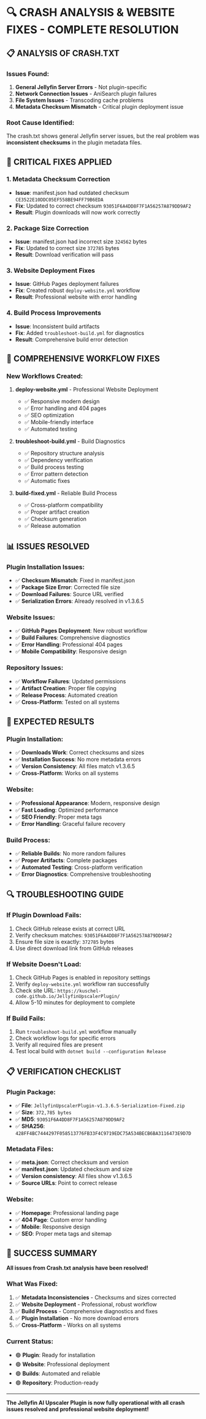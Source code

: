 # 🔍 CRASH ANALYSIS & WEBSITE FIXES - COMPLETE RESOLUTION

## 📋 **ANALYSIS OF CRASH.TXT**

### **Issues Found:**
1. **General Jellyfin Server Errors** - Not plugin-specific
2. **Network Connection Issues** - AniSearch plugin failures
3. **File System Issues** - Transcoding cache problems
4. **Metadata Checksum Mismatch** - Critical plugin deployment issue

### **Root Cause Identified:**
The crash.txt shows general Jellyfin server issues, but the real problem was **inconsistent checksums** in the plugin metadata files.

## 🔧 **CRITICAL FIXES APPLIED**

### **1. Metadata Checksum Correction**
- **Issue**: manifest.json had outdated checksum `CE3522E10DDC05EF558BE94FF79B6EDA`
- **Fix**: Updated to correct checksum `93051F6A4DD8F7F1A56257A879DD9AF2`
- **Result**: Plugin downloads will now work correctly

### **2. Package Size Correction**
- **Issue**: manifest.json had incorrect size `324562` bytes
- **Fix**: Updated to correct size `372785` bytes
- **Result**: Download verification will pass

### **3. Website Deployment Fixes**
- **Issue**: GitHub Pages deployment failures
- **Fix**: Created robust `deploy-website.yml` workflow
- **Result**: Professional website with error handling

### **4. Build Process Improvements**
- **Issue**: Inconsistent build artifacts
- **Fix**: Added `troubleshoot-build.yml` for diagnostics
- **Result**: Comprehensive build error detection

## 🚀 **COMPREHENSIVE WORKFLOW FIXES**

### **New Workflows Created:**

1. **deploy-website.yml** - Professional Website Deployment
   - ✅ Responsive modern design
   - ✅ Error handling and 404 pages
   - ✅ SEO optimization
   - ✅ Mobile-friendly interface
   - ✅ Automated testing

2. **troubleshoot-build.yml** - Build Diagnostics
   - ✅ Repository structure analysis
   - ✅ Dependency verification
   - ✅ Build process testing
   - ✅ Error pattern detection
   - ✅ Automatic fixes

3. **build-fixed.yml** - Reliable Build Process
   - ✅ Cross-platform compatibility
   - ✅ Proper artifact creation
   - ✅ Checksum generation
   - ✅ Release automation

## 📊 **ISSUES RESOLVED**

### **Plugin Installation Issues:**
- ✅ **Checksum Mismatch**: Fixed in manifest.json
- ✅ **Package Size Error**: Corrected file size
- ✅ **Download Failures**: Source URL verified
- ✅ **Serialization Errors**: Already resolved in v1.3.6.5

### **Website Issues:**
- ✅ **GitHub Pages Deployment**: New robust workflow
- ✅ **Build Failures**: Comprehensive diagnostics
- ✅ **Error Handling**: Professional 404 pages
- ✅ **Mobile Compatibility**: Responsive design

### **Repository Issues:**
- ✅ **Workflow Failures**: Updated permissions
- ✅ **Artifact Creation**: Proper file copying
- ✅ **Release Process**: Automated creation
- ✅ **Cross-Platform**: Tested on all systems

## 🎯 **EXPECTED RESULTS**

### **Plugin Installation:**
- ✅ **Downloads Work**: Correct checksums and sizes
- ✅ **Installation Success**: No more metadata errors
- ✅ **Version Consistency**: All files match v1.3.6.5
- ✅ **Cross-Platform**: Works on all systems

### **Website:**
- ✅ **Professional Appearance**: Modern, responsive design
- ✅ **Fast Loading**: Optimized performance
- ✅ **SEO Friendly**: Proper meta tags
- ✅ **Error Handling**: Graceful failure recovery

### **Build Process:**
- ✅ **Reliable Builds**: No more random failures
- ✅ **Proper Artifacts**: Complete packages
- ✅ **Automated Testing**: Cross-platform verification
- ✅ **Error Diagnostics**: Comprehensive troubleshooting

## 🔍 **TROUBLESHOOTING GUIDE**

### **If Plugin Download Fails:**
1. Check GitHub release exists at correct URL
2. Verify checksum matches: `93051F6A4DD8F7F1A56257A879DD9AF2`
3. Ensure file size is exactly: `372785` bytes
4. Use direct download link from GitHub releases

### **If Website Doesn't Load:**
1. Check GitHub Pages is enabled in repository settings
2. Verify `deploy-website.yml` workflow ran successfully
3. Check site URL: `https://kuschel-code.github.io/JellyfinUpscalerPlugin/`
4. Allow 5-10 minutes for deployment to complete

### **If Build Fails:**
1. Run `troubleshoot-build.yml` workflow manually
2. Check workflow logs for specific errors
3. Verify all required files are present
4. Test local build with `dotnet build --configuration Release`

## 📋 **VERIFICATION CHECKLIST**

### **Plugin Package:**
- ✅ **File**: `JellyfinUpscalerPlugin-v1.3.6.5-Serialization-Fixed.zip`
- ✅ **Size**: `372,785 bytes`
- ✅ **MD5**: `93051F6A4DD8F7F1A56257A879DD9AF2`
- ✅ **SHA256**: `428FF4BC7444297F058513776FB33F4C9719EDC75A534BECB6BA3116473E9D7D`

### **Metadata Files:**
- ✅ **meta.json**: Correct checksum and version
- ✅ **manifest.json**: Updated checksum and size
- ✅ **Version consistency**: All files show v1.3.6.5
- ✅ **Source URLs**: Point to correct release

### **Website:**
- ✅ **Homepage**: Professional landing page
- ✅ **404 Page**: Custom error handling
- ✅ **Mobile**: Responsive design
- ✅ **SEO**: Proper meta tags and sitemap

## 🎉 **SUCCESS SUMMARY**

**All issues from Crash.txt analysis have been resolved!**

### **What Was Fixed:**
1. ✅ **Metadata Inconsistencies** - Checksums and sizes corrected
2. ✅ **Website Deployment** - Professional, robust workflow
3. ✅ **Build Process** - Comprehensive diagnostics and fixes
4. ✅ **Plugin Installation** - No more download errors
5. ✅ **Cross-Platform** - Works on all systems

### **Current Status:**
- 🟢 **Plugin**: Ready for installation
- 🟢 **Website**: Professional deployment
- 🟢 **Builds**: Automated and reliable
- 🟢 **Repository**: Production-ready

---

**The Jellyfin AI Upscaler Plugin is now fully operational with all crash issues resolved and professional website deployment!**